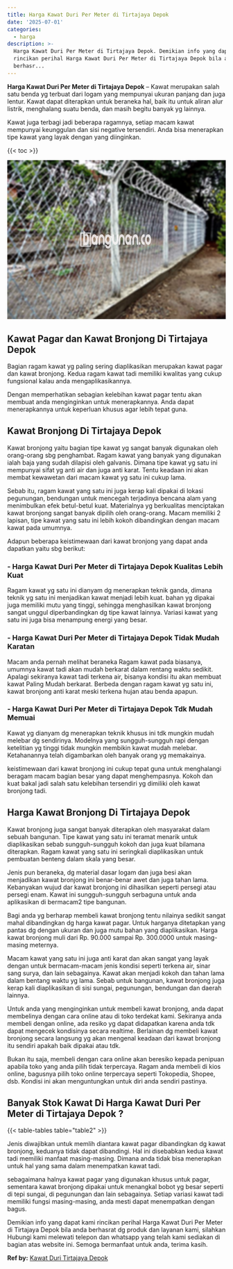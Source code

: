 ```yaml
---
title: Harga Kawat Duri Per Meter di Tirtajaya Depok
date: '2025-07-01'
categories:
  - harga
description: >-
  Harga Kawat Duri Per Meter di Tirtajaya Depok. Demikian info yang dapat kami
  rincikan perihal Harga Kawat Duri Per Meter di Tirtajaya Depok bila anda
  berhasr...
---
```


**Harga Kawat Duri Per Meter di Tirtajaya Depok** – Kawat merupakan salah satu benda yg terbuat dari logam yang mempunyai ukuran panjang dan juga lentur. Kawat dapat diterapkan untuk beraneka hal, baik itu untuk aliran alur listrik, menghalang suatu benda, dan masih begitu banyak yg lainnya.

Kawat juga terbagi jadi beberapa ragamnya, setiap macam kawat mempunyai keunggulan dan sisi negative tersendiri. Anda bisa menerapkan tipe kawat yang layak dengan yang diinginkan.

{{< toc >}}

![Harga Kawat Duri Per Meter di Tirtajaya Depok](/images/jual-kawat-murah33.png)

## Kawat Pagar dan Kawat Bronjong Di Tirtajaya Depok

Bagian ragam kawat yg paling sering diaplikasikan merupakan kawat pagar dan kawat bronjong. Kedua ragam kawat tadi memiliki kwalitas yang cukup fungsional kalau anda mengaplikasikannya.

Dengan memperhatikan sebagian kelebihan kawat pagar tentu akan membuat anda menginginkan untuk menerapkannya. Anda dapat menerapkannya untuk keperluan khusus agar lebih tepat guna.

## Kawat Bronjong Di Tirtajaya Depok

Kawat bronjong yaitu bagian tipe kawat yg sangat banyak digunakan oleh orang-orang sbg penghambat. Ragam kawat yang banyak yang digunakan ialah baja yang sudah dilapisi oleh galvanis. Dimana tipe kawat yg satu ini mempunyai sifat yg anti air dan juga anti karat. Tentu keadaan ini akan membat kewawetan dari macam kawat yg satu ini cukup lama.

Sebab itu, ragam kawat yang satu ini juga kerap kali dipakai di lokasi pegunungan, bendungan untuk mencegah terjadinya bencana alam yang menimbulkan efek betul-betul kuat. Materialnya yg berkualitas menciptakan kawat bronjong sangat banyak dipilih oleh orang-orang. Macam memiliki 2 lapisan, tipe kawat yang satu ini lebih kokoh dibandingkan dengan macam kawat pada umumnya.

Adapun beberapa keistimewaan dari kawat bronjong yang dapat anda dapatkan yaitu sbg berikut:

### \- Harga Kawat Duri Per Meter di Tirtajaya Depok Kualitas Lebih Kuat

Ragam kawat yg satu ini dianyam dg menerapkan teknik ganda, dimana teknik yg satu ini menjadikan kawat menjadi lebih kuat. bahan yg dipakai juga memiliki mutu yang tinggi, sehingga menghasilkan kawat bronjong sangat unggul diperbandingkan dg tipe kawat lainnya. Variasi kawat yang satu ini juga bisa menampung energi yang besar.

### \- Harga Kawat Duri Per Meter di Tirtajaya Depok Tidak Mudah Karatan

Macam anda pernah melihat beraneka Ragam kawat pada biasanya, umumnya kawat tadi akan mudah berkarat dalam rentang waktu sedikit. Apalagi sekiranya kawat tadi terkena air, bisanya kondisi itu akan membuat kawat Paling Mudah berkarat. Berbeda dengan ragam kawat yg satu ini, kawat bronjong anti karat meski terkena hujan atau benda apapun.

### \- Harga Kawat Duri Per Meter di Tirtajaya Depok Tdk Mudah Memuai

Kawat yg dianyam dg menerapkan teknik khusus ini tdk mungkin mudah melebar dg sendirinya. Modelnya yang sungguh-sungguh rapi dengan ketelitian yg tinggi tidak mungkin membikin kawat mudah melebar. Ketahanannya telah digambarkan oleh banyak orang yg memakainya.

keistimewaan dari kawat bronjong ini cukup tepat guna untuk menghalangi beragam macam bagian besar yang dapat menghempasnya. Kokoh dan kuat bakal jadi salah satu kelebihan tersendiri yg dimiliki oleh kawat bronjong tadi.

## Harga Kawat Bronjong Di Tirtajaya Depok

Kawat bronjong juga sangat banyak diterapkan oleh masyarakat dalam sebuah bangunan. Tipe kawat yang satu ini teramat menarik untuk diaplikasikan sebab sungguh-sungguh kokoh dan juga kuat bilamana diterapkan. Ragam kawat yang satu ini seringkali diaplikasikan untuk pembuatan benteng dalam skala yang besar.

Jenis pun beraneka, dg material dasar logam dan juga besi akan menjadikan kawat bronjong ini benar-benar awet dan juga tahan lama. Kebanyakan wujud dar kawat bronjong ini dihasilkan seperti persegi atau persegi enam. Kawat ini sungguh-sungguh serbaguna untuk anda aplikasikan di bermacam2 tipe bangunan.

Bagi anda yg berharap membeli kawat bronjong tentu nilainya sedikit sangat mahal dibandingkan dg harga kawat pagar. Untuk harganya ditetapkan yang pantas dg dengan ukuran dan juga mutu bahan yang diaplikasikan. Harga kawat bronjong muli dari Rp. 90.000 sampai Rp. 300.0000 untuk masing-masing meternya.

Macam kawat yang satu ini juga anti karat dan akan sangat yang layak dengan untuk bermacam-macam jenis kondisi seperti terkena air, sinar sang surya, dan lain sebagainya. Kawat akan menjadi kokoh dan tahan lama dalam bentang waktu yg lama. Sebab untuk bangunan, kawat bronjong juga kerap kali diaplikasikan di sisi sungai, pegunungan, bendungan dan daerah lainnya.

Untuk anda yang menginginkan untuk membeli kawat bronjong, anda dapat membelinya dengan cara online atau di toko terdekat kami. Sekiranya anda membeli dengan online, ada resiko yg dapat didapatkan karena anda tdk dapat mengecek kondisinya secara realtime. Berlainan dg membeli kawat bronjong secara langsung yg akan mengenal keadaan dari kawat bronjong itu sendiri apakah baik dipakai atau tdk.

Bukan itu saja, membeli dengan cara online akan beresiko kepada penipuan apabila toko yang anda pilih tidak terpercaya. Ragam anda membeli di kios online, bagusnya pilih toko online terpercaya seperti Tokopedia, Shopee, dsb. Kondisi ini akan menguntungkan untuk diri anda sendiri pastinya.

## Banyak Stok Kawat Di Harga Kawat Duri Per Meter di Tirtajaya Depok ?

{{< table-tables table="table2" >}}

Jenis diwajibkan untuk memlih diantara kawat pagar dibandingkan dg kawat bronjong, keduanya tidak dapat dibandingi. Hal ini disebabkan kedua kawat tadi memiliki manfaat masing-masing. Dimana anda tidak bisa menerapkan untuk hal yang sama dalam menempatkan kawat tadi.

sebagaimana halnya kawat pagar yang digunakan khusus untuk pagar, sementara kawat bronjong dipakai untuk menangkal bobot yg besar seperti di tepi sungai, di pegunungan dan lain sebagainya. Setiap variasi kawat tadi memiliki fungsi masing-masing, anda mesti dapat menempatkan dengan bagus.

Demikian info yang dapat kami rincikan perihal Harga Kawat Duri Per Meter di Tirtajaya Depok bila anda berhasrat dg produk dan layanan kami, silahkan Hubungi kami melewati telepon dan whatsapp yang telah kami sediakan di bagian atas website ini. Semoga bermanfaat untuk anda, terima kasih.

**Ref by:** [Kawat Duri Tirtajaya Depok](https://id.wikipedia.org/wiki/Kawat)
